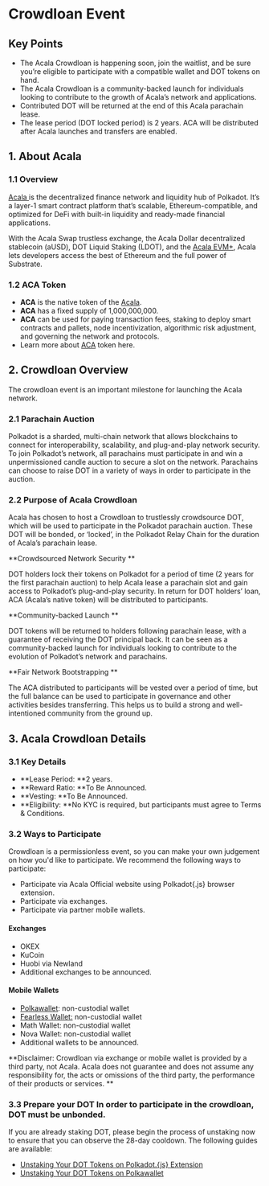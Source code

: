 # Crowdloan Event

## Key Points 

* The Acala Crowdloan is happening soon, join the waitlist, and be sure you’re eligible to participate with a compatible wallet and DOT tokens on hand. 
* The Acala Crowdloan is a community-backed launch for individuals looking to contribute to the growth of Acala’s network and applications. 
* Contributed DOT will be returned at the end of this Acala parachain lease.
* The lease period (DOT locked period) is 2 years. ACA will be distributed after Acala launches and transfers are enabled.

## 1. About Acala

### 1.1 Overview

[Acala ](https://acala.network)is the decentralized finance network and liquidity hub of Polkadot. It’s a layer-1 smart contract platform that’s scalable, Ethereum-compatible, and optimized for DeFi with built-in liquidity and ready-made financial applications.

With the Acala Swap trustless exchange, the Acala Dollar decentralized stablecoin (aUSD), DOT Liquid Staking (LDOT), and the [Acala EVM+](https://medium.com/acalanetwork/scale-ethereum-based-defi-to-polkadot-with-acala-evm-now-fully-evm-compatible-with-full-access-to-cd3afd525f96), Acala lets developers access the best of Ethereum and the full power of Substrate.

### 1.2 ACA Token

* **ACA** is the native token of the [Acala](https://acala.network). 
* **ACA** has a fixed supply of 1,000,000,000.
* **ACA** can be used for paying transaction fees, staking to deploy smart contracts and pallets, node incentivization, algorithmic risk adjustment, and governing the network and protocols.
* Learn more about [ACA](https://acala.network/acala/token) token here.

## 2. Crowdloan Overview

The crowdloan event is an important milestone for launching the Acala network.

### 2.1 Parachain Auction

Polkadot is a sharded, multi-chain network that allows blockchains to connect for interoperability, scalability, and plug-and-play network security. To join Polkadot’s network, all parachains must participate in and win a unpermissioned candle auction to secure a slot on the network. Parachains can choose to raise DOT in a variety of ways in order to participate in the auction.

### 2.2 Purpose of Acala Crowdloan 

Acala has chosen to host a Crowdloan to trustlessly crowdsource DOT, which will be used to participate in the Polkadot parachain auction. These DOT will be bonded, or ‘locked’, in the Polkadot Relay Chain for the duration of Acala’s parachain lease.

**Crowdsourced Network Security **

DOT holders lock their tokens on Polkadot for a period of time (2 years for the first parachain auction) to help Acala lease a parachain slot and gain access to Polkadot’s plug-and-play security. In return for DOT holders’ loan, ACA (Acala’s native token) will be distributed to participants.

**Community-backed Launch **

DOT tokens will be returned to holders following parachain lease, with a guarantee of receiving the DOT principal back. It can be seen as a community-backed launch for individuals looking to contribute to the evolution of Polkadot’s network and parachains.

**Fair Network Bootstrapping **

The ACA distributed to participants will be vested over a period of time, but the full balance can be used to participate in governance and other activities besides transferring. This helps us to build a strong and well-intentioned community from the ground up.

## 3. Acala Crowdloan Details

### 3.1 Key Details

* **Lease Period: **2 years.
* **Reward Ratio: **To Be Announced.
* **Vesting: **To Be Announced.
* **Eligibility: **No KYC is required, but participants must agree to Terms & Conditions.

### 3.2 Ways to Participate

Crowdloan is a permissionless event, so you can make your own judgement on how you'd like to participate. We recommend the following ways to participate:

* Participate via Acala Official website using Polkadot{.js} browser extension. 
* Participate via exchanges. 
* Participate via partner mobile wallets.

#### Exchanges 

* OKEX
* KuCoin
* Huobi via Newland
* Additional exchanges to be announced.

#### Mobile Wallets

* [Polkawallet](https://polkawallet.io): non-custodial wallet 
* [Fearless Wallet:](https://fearlesswallet.io) non-custodial wallet 
* Math Wallet: non-custodial wallet 
* Nova Wallet: non-custodial wallet
* Additional wallets to be announced. 

**Disclaimer: Crowdloan via exchange or mobile wallet is provided by a third party, not Acala. Acala does not guarantee and does not assume any responsibility for, the acts or omissions of the third party, the performance of their products or services. **

### 3.3 Prepare your DOT In order to participate in the crowdloan, DOT must be unbonded. 

If you are already staking DOT, please begin the process of unstaking now to ensure that you can observe the 28-day cooldown. The following guides are available: ​

* [Unstaking Your DOT Tokens on Polkadot.{js} Extension​](https://wiki.acala.network/acala/acala-crowdloan/dot-address/unstaking-your-dot/unstaking-your-dot-tokens-on-polkadot.-js-extension) 
* [Unstaking Your DOT Tokens on Polkawallet](https://wiki.acala.network/acala/acala-crowdloan/dot-address/unstaking-your-dot/unstaking-your-dot-tokens-on-polkawallet)



